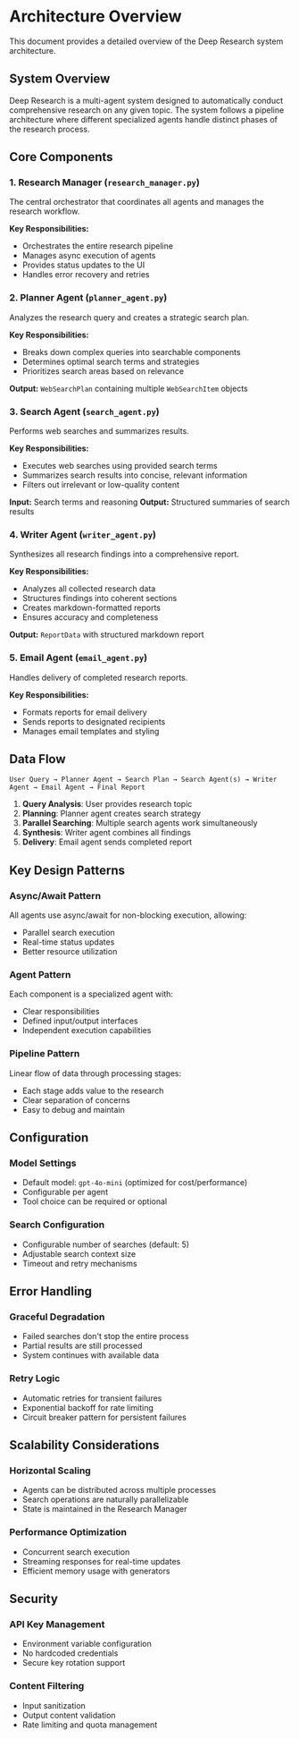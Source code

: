# Architecture Overview

This document provides a detailed overview of the Deep Research system architecture.

## System Overview

Deep Research is a multi-agent system designed to automatically conduct comprehensive research on any given topic. The system follows a pipeline architecture where different specialized agents handle distinct phases of the research process.

## Core Components

### 1. Research Manager (`research_manager.py`)
The central orchestrator that coordinates all agents and manages the research workflow.

**Key Responsibilities:**
- Orchestrates the entire research pipeline
- Manages async execution of agents
- Provides status updates to the UI
- Handles error recovery and retries

### 2. Planner Agent (`planner_agent.py`)
Analyzes the research query and creates a strategic search plan.

**Key Responsibilities:**
- Breaks down complex queries into searchable components
- Determines optimal search terms and strategies
- Prioritizes search areas based on relevance

**Output:** `WebSearchPlan` containing multiple `WebSearchItem` objects

### 3. Search Agent (`search_agent.py`)
Performs web searches and summarizes results.

**Key Responsibilities:**
- Executes web searches using provided search terms
- Summarizes search results into concise, relevant information
- Filters out irrelevant or low-quality content

**Input:** Search terms and reasoning
**Output:** Structured summaries of search results

### 4. Writer Agent (`writer_agent.py`)
Synthesizes all research findings into a comprehensive report.

**Key Responsibilities:**
- Analyzes all collected research data
- Structures findings into coherent sections
- Creates markdown-formatted reports
- Ensures accuracy and completeness

**Output:** `ReportData` with structured markdown report

### 5. Email Agent (`email_agent.py`)
Handles delivery of completed research reports.

**Key Responsibilities:**
- Formats reports for email delivery
- Sends reports to designated recipients
- Manages email templates and styling

## Data Flow

```
User Query → Planner Agent → Search Plan → Search Agent(s) → Writer Agent → Email Agent → Final Report
```

1. **Query Analysis**: User provides research topic
2. **Planning**: Planner agent creates search strategy
3. **Parallel Searching**: Multiple search agents work simultaneously
4. **Synthesis**: Writer agent combines all findings
5. **Delivery**: Email agent sends completed report

## Key Design Patterns

### Async/Await Pattern
All agents use async/await for non-blocking execution, allowing:
- Parallel search execution
- Real-time status updates
- Better resource utilization

### Agent Pattern
Each component is a specialized agent with:
- Clear responsibilities
- Defined input/output interfaces
- Independent execution capabilities

### Pipeline Pattern
Linear flow of data through processing stages:
- Each stage adds value to the research
- Clear separation of concerns
- Easy to debug and maintain

## Configuration

### Model Settings
- Default model: `gpt-4o-mini` (optimized for cost/performance)
- Configurable per agent
- Tool choice can be required or optional

### Search Configuration
- Configurable number of searches (default: 5)
- Adjustable search context size
- Timeout and retry mechanisms

## Error Handling

### Graceful Degradation
- Failed searches don't stop the entire process
- Partial results are still processed
- System continues with available data

### Retry Logic
- Automatic retries for transient failures
- Exponential backoff for rate limiting
- Circuit breaker pattern for persistent failures

## Scalability Considerations

### Horizontal Scaling
- Agents can be distributed across multiple processes
- Search operations are naturally parallelizable
- State is maintained in the Research Manager

### Performance Optimization
- Concurrent search execution
- Streaming responses for real-time updates
- Efficient memory usage with generators

## Security

### API Key Management
- Environment variable configuration
- No hardcoded credentials
- Secure key rotation support

### Content Filtering
- Input sanitization
- Output content validation
- Rate limiting and quota management